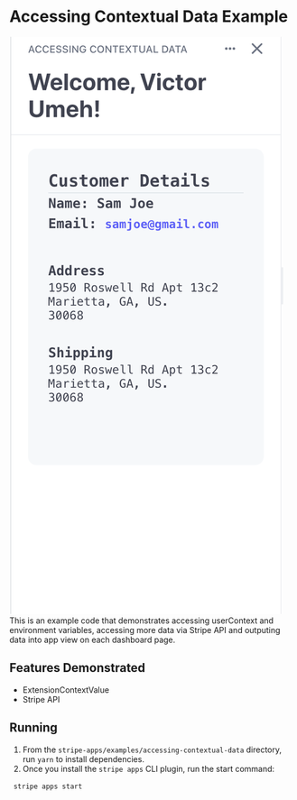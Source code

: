 # Accessing Contextual Data Example

![screenshot-1](./Screenshot-1.png)
This is an example code that demonstrates accessing userContext and environment variables, accessing more data via Stripe API and outputing data into app view on each dashboard page.

## Features Demonstrated

- ExtensionContextValue
- Stripe API

## Running

1. From the `stripe-apps/examples/accessing-contextual-data` directory, run `yarn` to install dependencies.
2. Once you install the `stripe apps` CLI plugin, run the start command:

```
 stripe apps start
```